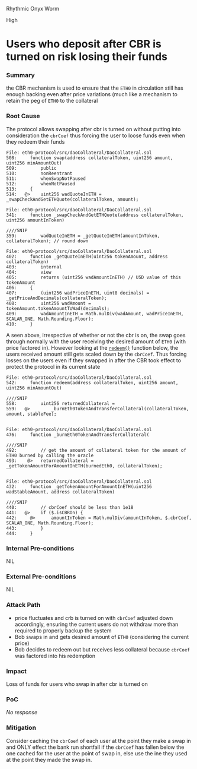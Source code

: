 Rhythmic Onyx Worm

High

# Users who deposit after CBR is turned on risk losing their funds

### Summary

the CBR mechanism is used to ensure that the `ETH0` in circulation still has enough backing even after price variations (much like a mechanism to retain the peg of `ETH0` to the collateral

### Root Cause

The protocol allows swapping after cbr is turned on without putting into consideration the `cbrCoef` thus forcing the user to loose funds even when they redeem their funds

```sol
File: eth0-protocol/src/daoCollateral/DaoCollateral.sol
508:     function swap(address collateralToken, uint256 amount, uint256 minAmountOut)
509:         public
510:         nonReentrant
511:         whenSwapNotPaused
512:         whenNotPaused
513:     {
514:   @>    uint256 wadQuoteInETH = _swapCheckAndGetETHQuote(collateralToken, amount);

File: eth0-protocol/src/daoCollateral/DaoCollateral.sol
341:     function _swapCheckAndGetETHQuote(address collateralToken, uint256 amountInToken)

////SNIP
359:         wadQuoteInETH = _getQuoteInETH(amountInToken, collateralToken); // round down

File: eth0-protocol/src/daoCollateral/DaoCollateral.sol
402:     function _getQuoteInETH(uint256 tokenAmount, address collateralToken)
403:         internal
404:         view
405:         returns (uint256 wadAmountInETH) // USD value of this tokenAmount
406:     {
407:         (uint256 wadPriceInETH, uint8 decimals) = _getPriceAndDecimals(collateralToken);
408:         uint256 wadAmount = tokenAmount.tokenAmountToWad(decimals);
409:         wadAmountInETH = Math.mulDiv(wadAmount, wadPriceInETH, SCALAR_ONE, Math.Rounding.Floor);
410:     }

```

A seen above, irrespective of whether or not the cbr is on, the swap goes through normally with the user receiving the desired amount of `ETH0` (with price factored in). However looking at the [`redeem()`](https://github.com/sherlock-audit/2025-05-usual-eth0/blob/main/eth0-protocol/src/daoCollateral/DaoCollateral.sol#L442) function below, the users received amount still gets scaled down by the `cbrCoef`. Thus forcing losses on the users even if they swapped in after the CBR took effect to protect the protocol in its current state

```sol
File: eth0-protocol/src/daoCollateral/DaoCollateral.sol
542:     function redeem(address collateralToken, uint256 amount, uint256 minAmountOut)

////SNIP
558:         uint256 returnedCollateral =
559:   @>        _burnEth0TokenAndTransferCollateral(collateralToken, amount, stableFee);


File: eth0-protocol/src/daoCollateral/DaoCollateral.sol
476:     function _burnEth0TokenAndTransferCollateral(

////SNIP
492:         // get the amount of collateral token for the amount of ETH0 burned by calling the oracle
493:    @>   returnedCollateral = _getTokenAmountForAmountInETH(burnedEth0, collateralToken);


File: eth0-protocol/src/daoCollateral/DaoCollateral.sol
432:     function _getTokenAmountForAmountInETH(uint256 wadStableAmount, address collateralToken)

////SNIP
440:         // cbrCoef should be less than 1e18
441:   @>    if ($.isCBROn) {
442:     @>      amountInToken = Math.mulDiv(amountInToken, $.cbrCoef, SCALAR_ONE, Math.Rounding.Floor);
443:         }
444:     }

```

### Internal Pre-conditions

NIL

### External Pre-conditions

NIL

### Attack Path

- price fluctuates and crb is turned on with `cbrCoef` adjusted down accordingly, ensuring the current users do not withdraw more than required to properly backup the system
- Bob swaps in and gets desired amount of `ETH0` (considering the current price)
- Bob decides to redeem out but receives less collateral because `cbrCoef` was factored into his redemption

### Impact

Loss of funds for users who swap in after cbr is turned on

### PoC

_No response_

### Mitigation

Consider caching the `cbrCoef` of each user at the point they make a swap in and ONLY effect the bank run shortfall if the `cbrCoef` has fallen below the one cached for the user at the point of swap in, else use the ine they used at the point they made the swap in.